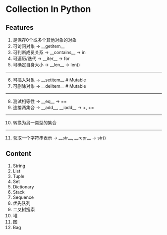 # Collection In Python
## Features
1. 是保存0个或多个其他对象的对象
2. 可访问对象 -> \_\_getitem\_\_
3. 可判断成员关系 -> \_\_contains\_\_ -> in
4. 可遍历/迭代 -> \_\_iter\_\_ -> for
5. 可确定自身大小 -> \_\_len\_\_ -> len()
---
6. 可插入对象 -> \_\_setitem\_\_ # Mutable
7. 可删除对象 -> \_\_delitem\_\_ # Mutable
---
8. 测试相等性 -> \_\_eq\_\_ -> ==
9. 连接两集合 -> \_\_add\_\_, \_\_iadd\_\_ -> +, +=
---
10. 转换为另一类型的集合
---
11. 获取一个字符串表示 -> \_\_str\_\_, \_\_repr\_\_ -> str()
## Content
1. String
2. List
3. Tuple
4. Set
5. Dictionary
6. Stack
7. Sequence
8. 优先队列
9. 二叉树搜索
10. 堆
11. 图
12. Bag
